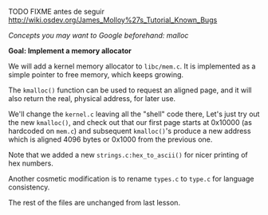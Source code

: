 TODO
FIXME
antes de seguir
http://wiki.osdev.org/James_Molloy%27s_Tutorial_Known_Bugs





*Concepts you may want to Google beforehand: malloc*

**Goal: Implement a memory allocator**

We will add a kernel memory allocator to `libc/mem.c`. It is 
implemented as a simple pointer to free memory, which keeps
growing.

The `kmalloc()` function can be used to request an aligned page,
and it will also return the real, physical address, for later use.

We'll change the `kernel.c` leaving all the "shell" code there,
Let's just try out the new `kmalloc()`, and check out that
our first page starts at 0x10000 (as hardcoded on `mem.c`) and
subsequent `kmalloc()`'s produce a new address which is
aligned 4096 bytes or 0x1000 from the previous one.

Note that we added a new `strings.c:hex_to_ascii()` for
nicer printing of hex numbers.

Another cosmetic modification is to rename `types.c` to 
`type.c` for language consistency.

The rest of the files are unchanged from last lesson.

